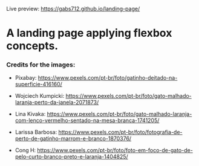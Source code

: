 Live preview: https://gabs712.github.io/landing-page/

# A landing page applying flexbox concepts.

### Credits for the images:

* Pixabay: https://www.pexels.com/pt-br/foto/gatinho-deitado-na-superficie-416160/

* Wojciech Kumpicki: https://www.pexels.com/pt-br/foto/gato-malhado-laranja-perto-da-janela-2071873/

* Lina Kivaka: https://www.pexels.com/pt-br/foto/gato-malhado-laranja-com-lenco-vermelho-sentado-na-mesa-branca-1741205/

* Larissa Barbosa: https://www.pexels.com/pt-br/foto/fotografia-de-perto-de-gatinho-marrom-e-branco-1870376/

* Cong H: https://www.pexels.com/pt-br/foto/foto-em-foco-de-gato-de-pelo-curto-branco-preto-e-laranja-1404825/
